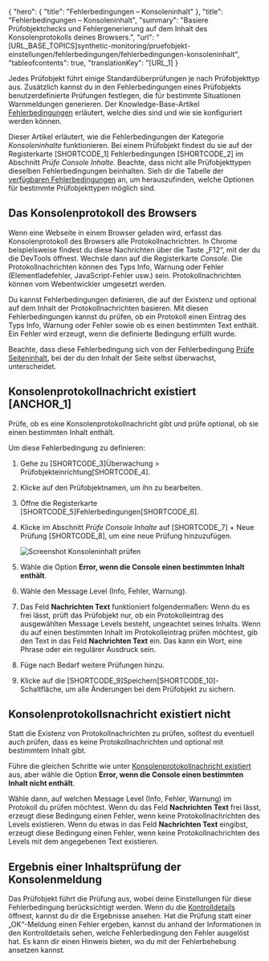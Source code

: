 ﻿{
  "hero": {
    "title": "Fehlerbedingungen – Konsoleninhalt"
  },
  "title": "Fehlerbedingungen – Konsoleninhalt",
  "summary": "Basiere Prüfobjektchecks und Fehlergenerierung auf dem Inhalt des Konsolenprotokolls deines Browsers.",
  "url": "[URL_BASE_TOPICS]synthetic-monitoring/pruefobjekt-einstellungen/fehlerbedingungen/fehlerbedingungen-konsoleninhalt",
  "tableofcontents": true,
  "translationKey": "[URL_1]
}

Jedes Prüfobjekt führt einige Standardüberprüfungen je nach Prüfobjekttyp aus. Zusätzlich kannst du in den Fehlerbedingungen eines Prüfobjekts benutzerdefinierte Prüfungen festlegen, die für bestimmte Situationen Warnmeldungen generieren. Der Knowledge-Base-Artikel [Fehlerbedingungen]([LINK_URL_1]) erläutert, welche dies sind und wie sie konfiguriert werden können.

Dieser Artikel erläutert, wie die Fehlerbedingungen der Kategorie *Konsoleninhalte* funktionieren. Bei einem Prüfobjekt findest du sie auf der Registerkarte [SHORTCODE_1] Fehlerbedingungen [SHORTCODE_2] im Abschnitt *Prüfe Console Inhalte*. Beachte, dass nicht alle Prüfobjekttypen dieselben Fehlerbedingungen beinhalten. Sieh dir die Tabelle der [verfügbaren Fehlerbedingungen]([LINK_URL_2]) an, um herauszufinden, welche Optionen für bestimmte Prüfobjekttypen möglich sind.

## Das Konsolenprotokoll des Browsers 

Wenn eine Webseite in einem Browser geladen wird, erfasst das Konsolenprotokoll des Browsers alle Protokollnachrichten. In Chrome beispielsweise findest du diese Nachrichten über die Taste „F12“, mit der du die DevTools öffnest. Wechsle dann auf die Registerkarte *Console*. Die Protokollnachrichten können des Typs Info, Warnung oder Fehler (Elementladefehler, JavaScript-Fehler usw.) sein. Protokollnachrichten können vom Webentwickler umgesetzt werden.

Du kannst Fehlerbedingungen definieren, die auf der Existenz und optional auf dem Inhalt der Protokollnachrichten basieren. Mit diesen Fehlerbedingungen kannst du prüfen, ob ein Protokoll einen Eintrag des Typs Info, Warnung oder Fehler sowie ob es einen bestimmten Text enthält. Ein Fehler wird erzeugt, wenn die definierte Bedingung erfüllt wurde.

Beachte, dass diese Fehlerbedingung sich von der Fehlerbedingung [Prüfe Seiteninhalt]([LINK_URL_3]), bei der du den Inhalt der Seite selbst überwachst, unterscheidet.

## Konsolenprotokollnachricht existiert [ANCHOR_1]

Prüfe, ob es eine Konsolenprotokollnachricht gibt und prüfe optional, ob sie einen bestimmten Inhalt enthält.

Um diese Fehlerbedingung zu definieren:

1. Gehe zu [SHORTCODE_3]Überwachung > Prüfobjekteinrichtung[SHORTCODE_4].
2. Klicke auf den Prüfobjektnamen, um ihn zu bearbeiten.
3. Öffne die Registerkarte [SHORTCODE_5]Fehlerbedingungen[SHORTCODE_6].
4. Klicke im Abschnitt *Prüfe Console Inhalte* auf [SHORTCODE_7] \+ Neue Prüfung [SHORTCODE_8], um eine neue Prüfung hinzuzufügen.

    ![Screenshot Konsoleninhalt prüfen]([LINK_URL_4])

5. Wähle die Option **Error, wenn die Console einen bestimmten Inhalt enthält**.
6. Wähle den Message Level (Info, Fehler, Warnung).
7. Das Feld **Nachrichten Text** funktioniert folgendermaßen: Wenn du es frei lässt, prüft das Prüfobjekt nur, ob ein Protokolleintrag des ausgewählten Message Levels besteht, ungeachtet seines Inhalts. Wenn du auf einen bestimmten Inhalt im Protokolleintrag prüfen möchtest, gib den Text in das Feld **Nachrichten Text** ein. Das kann ein Wort, eine Phrase oder ein regulärer Ausdruck sein.
8. Füge nach Bedarf weitere Prüfungen hinzu.
9. Klicke auf die [SHORTCODE_9]Speichern[SHORTCODE_10]-Schaltfläche, um alle Änderungen bei dem Prüfobjekt zu sichern.

## Konsolenprotokollsnachricht existiert nicht

Statt die Existenz von Protokollnachrichten zu prüfen, solltest du eventuell auch prüfen, dass es keine Protokollnachrichten und optional mit bestimmtem Inhalt gibt.

Führe die gleichen Schritte wie unter [Konsolenprotokollnachricht existiert]([LINK_URL_5]) aus, aber wähle die Option **Error, wenn die Console einen bestimmten Inhalt nicht enthält**.

Wähle dann, auf welchen Message Level (Info, Fehler, Warnung) im Protokoll du prüfen möchtest. Wenn du das Feld **Nachrichten Text** frei lässt, erzeugt diese Bedingung einen Fehler, wenn keine Protokollnachrichten des Levels existieren. Wenn du etwas in das Feld **Nachrichten Text** eingibst, erzeugt diese Bedingung einen Fehler, wenn keine Protokollnachrichten des Levels mit dem angegebenen Text existieren.

## Ergebnis einer Inhaltsprüfung der Konsolenmeldung

Das Prüfobjekt führt die Prüfung aus, wobei deine Einstellungen für diese Fehlerbedingung berücksichtigt werden. Wenn du die [Kontrolldetails]([LINK_URL_6]) öffnest, kannst du dir die Ergebnisse ansehen. Hat die Prüfung statt einer „OK“-Meldung einen Fehler ergeben, kannst du anhand der Informationen in den Kontrolldetails sehen, welche Fehlerbedingung den Fehler ausgelöst hat. Es kann dir einen Hinweis bieten, wo du mit der Fehlerbehebung ansetzen kannst.

